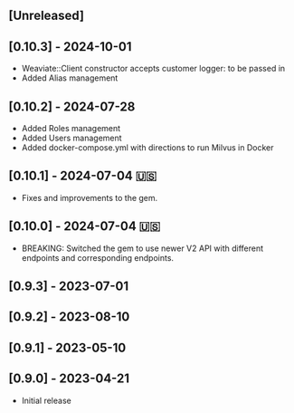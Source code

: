 ## [Unreleased]

## [0.10.3] - 2024-10-01
- Weaviate::Client constructor accepts customer logger: to be passed in
- Added Alias management

## [0.10.2] - 2024-07-28
- Added Roles management
- Added Users management
- Added docker-compose.yml with directions to run Milvus in Docker

## [0.10.1] - 2024-07-04 🇺🇸
- Fixes and improvements to the gem.

## [0.10.0] - 2024-07-04 🇺🇸
- BREAKING: Switched the gem to use newer V2 API with different endpoints and corresponding endpoints.

## [0.9.3] - 2023-07-01

## [0.9.2] - 2023-08-10

## [0.9.1] - 2023-05-10

## [0.9.0] - 2023-04-21
- Initial release
